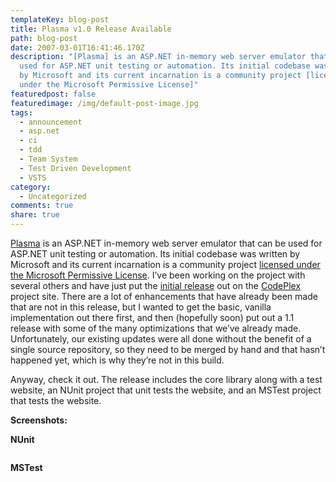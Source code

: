 ```yaml
---
templateKey: blog-post
title: Plasma v1.0 Release Available
path: blog-post
date: 2007-03-01T16:41:46.170Z
description: "[Plasma] is an ASP.NET in-memory web server emulator that can be
  used for ASP.NET unit testing or automation. Its initial codebase was written
  by Microsoft and its current incarnation is a community project [licensed
  under the Microsoft Permissive License]"
featuredpost: false
featuredimage: /img/default-post-image.jpg
tags:
  - announcement
  - asp.net
  - ci
  - tdd
  - Team System
  - Test Driven Development
  - VSTS
category:
  - Uncategorized
comments: true
share: true
---
```

<!--StartFragment-->

[Plasma](http://www.codeplex.com/plasma) is an ASP.NET in-memory web server emulator that can be used for ASP.NET unit testing or automation. Its initial codebase was written by Microsoft and its current incarnation is a community project [licensed under the Microsoft Permissive License](http://www.codeplex.com/plasma/Project/License.aspx). I’ve been working on the project with several others and have just put the [initial release](http://www.codeplex.com/plasma/Release/ProjectReleases.aspx?ReleaseId=2082) out on the [CodePlex](http://www.codeplex.com/) project site. There are a lot of enhancements that have already been made that are not in this release, but I wanted to get the basic, vanilla implementation out there first, and then (hopefully soon) put out a 1.1 release with some of the many optimizations that we’ve already made. Unfortunately, our existing updates were all done without the benefit of a single source repository, so they need to be merged by hand and that hasn’t happened yet, which is why they’re not in this build.

Anyway, check it out. The release includes the core library along with a test website, an NUnit project that unit tests the website, and an MSTest project that tests the website.

**Screenshots:**

**NUnit**

![](<>)

**MSTest**

![](<>)

<!--EndFragment-->